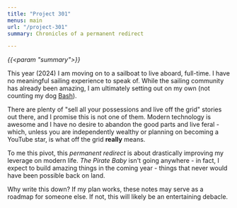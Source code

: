 ```yaml
---
title: "Project 301"
menus: main
url: "/project-301"
summary: Chronicles of a permanent redirect

---
```

_{{<param "summary">}}_

This year (2024) I am moving on to a sailboat to live aboard, full-time. I have no meaningful sailing experience to speak of. While the sailing community has already been amazing, I am ultimately setting out on my own (not counting my dog <a href="" target="_BLANK">Bash</a>). 

There are plenty of "sell all your possessions and live off the grid" stories out there, and I promise this is not one of them. Modern technology is awesome and I have no desire to abandon the good parts and live feral - which, unless you are independently wealthy or planning on becoming a YouTube star, is what off the grid __really__ means. 

To me this pivot, this _permanent redirect_ is about drastically improving my leverage on modern life. _The Pirate Baby_ isn't going anywhere - in fact, I expect to build amazing things in the coming year - things that never would have been possible back on land. 

Why write this down? If my plan works, these notes may serve as a roadmap for someone else. If not, this will likely be an entertaining debacle. 